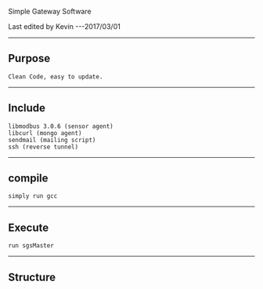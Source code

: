 Simple Gateway Software

Last edited by Kevin ---2017/03/01

-------------------------
**Purpose**
-------------------------
	Clean Code, easy to update.
			
-------------------------
**Include**
-------------------------
	libmodbus 3.0.6 (sensor agent)
	libcurl (mongo agent)
	sendmail (mailing script)
	ssh (reverse tunnel)

	
-------------------------
**compile**
-------------------------
	simply run gcc
	

------------------------------ 
**Execute**
------------------------------
	run sgsMaster 
	


------------------------------ 
**Structure**
------------------------------

	
